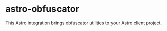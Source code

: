 # astro-obfuscator
This Astro integration brings obfuscator utilities to your Astro client project.
